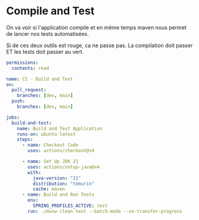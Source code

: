 # Compile and Test

On va voir si l'application compile et en même temps maven nous permet de lancer nos tests automatisées.

Si de ces deux outils est rouge, ca ne passe pas. La compilation doit passer ET les tests doit passer au vert.

```yaml
permissions:
  contents: read

name: CI - Build and Test
on:
  pull_request:
    branches: [dev, main]
  push:
    branches: [dev, main]

jobs:
  build-and-test:
    name: Build and Test Application
    runs-on: ubuntu-latest
    steps:
      - name: Checkout Code
        uses: actions/checkout@v4

      - name: Set Up JDK 21
        uses: actions/setup-java@v4
        with:
          java-version: "21"
          distribution: "temurin"
          cache: maven
      - name: Build and Run Tests
        env:
          SPRING_PROFILES_ACTIVE: test
        run: ./mvnw clean test --batch-mode --no-transfer-progress
```
